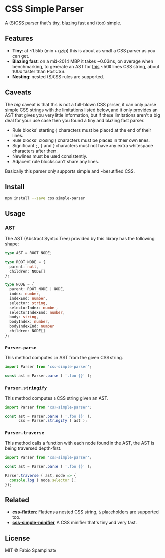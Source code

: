 # CSS Simple Parser

A (S)CSS parser that's tiny, blazing fast and (too) simple.

## Features

- **Tiny**: at ~1.5kb (min + gzip) this is about as small a CSS parser as you can get.
- **Blazing fast**: on a mid-2014 MBP it takes ~0.03ms, on average when benchmarking, to generate an AST for [this](https://github.com/fabiospampinato/css-simple-parser/blob/master/test/fixtures.js) ~500 lines CSS string, about 100x faster than PostCSS.
- **Nesting**: nested (S)CSS rules are supported.

## Caveats

The _big_ caveat is that this is not a full-blown CSS parser, it can only parse simple CSS strings with the limitations listed below, and it only provides an AST that gives you very little information, but if these limitations aren't a big deal for your use case then you found a tiny and blazing fast parser.

- Rule blocks' starting `{` characters must be placed at the end of their lines.
- Rule blocks' closing `}` characters must be placed in their own lines.
- Significant `;`, `{` and `}` characters must not have any extra whitespace characters after them.
- Newlines must be used consistently.
- Adjacent rule blocks can't share any lines.

Basically this parser only supports simple and ~beautified CSS.

## Install

```sh
npm install --save css-simple-parser
```

## Usage

### AST

The AST (Abstract Syntax Tree) provided by this library has the following shape:

```ts
type AST = ROOT_NODE;

type ROOT_NODE = {
  parent: null,
  children: NODE[]
};

type NODE = {
  parent: ROOT_NODE | NODE,
  index: number,
  indexEnd: number,
  selector: string,
  selectorIndex: number,
  selectorIndexEnd: number,
  body: string,
  bodyIndex: number,
  bodyIndexEnd: number,
  children: NODE[]
};
```

### `Parser.parse`

This method computes an AST from the given CSS string.

```ts
import Parser from 'css-simple-parser';

const ast = Parser.parse ( '.foo {}' );
```

### `Parser.stringify`

This method computes a CSS string given an AST.

```ts
import Parser from 'css-simple-parser';

const ast = Parser.parse ( '.foo {}' ),
      css = Parser.stringify ( ast );
```

### `Parser.traverse`

This method calls a function with each node found in the AST, the AST is being traversed depth-first.

```ts
import Parser from 'css-simple-parser';

const ast = Parser.parse ( '.foo {}' );

Parser.traverse ( ast, node => {
  console.log ( node.selector );
});
```

## Related

- **[css-flatten](https://github.com/fabiospampinato/css-flatten)**: Flattens a nested CSS string, `&` placeholders are supported too.
- **[css-simple-minifier](https://github.com/fabiospampinato/css-simple-minifier)**: A CSS minifier that's tiny and very fast.

## License

MIT © Fabio Spampinato
